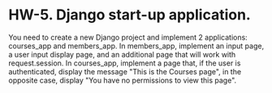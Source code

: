 # HW-5. Django start-up application.
You need to create a new Django project and implement 2 applications: courses_app and members_app.
In members_app, implement an input page, a user input display page, and an additional page that will work with request.session. 
In courses_app, implement a page that, 
if the user is authenticated, display the message "This is the Courses page", 
in the opposite case, display "You have no permissions to view this page".
